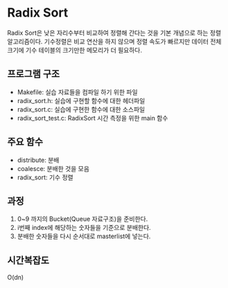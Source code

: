 # Radix Sort
Radix Sort은 낮은 자리수부터 비교하여 정렬해 간다는 것을 기본 개념으로 하는 정렬 알고리즘이다. 기수정렬은 비교 연산을 하지 않으며 정렬 속도가 빠르지만 데이터 전체 크기에 기수 테이블의 크기만한 메모리가 더 필요하다.

## 프로그램 구조
- Makefile: 실습 자료들을 컴파일 하기 위한 파일
- radix_sort.h: 실습에 구현할 함수에 대한 헤더파일
- radix_sort.c: 실습에 구현한 함수에 대한 소스파일
- radix_sort_test.c: RadixSort 시간 측정을 위한 main 함수

## 주요 함수
- distribute: 분배
- coalesce: 분배한 것을 모음
- radix_sort: 기수 정렬

## 과정
1. 0~9 까지의 Bucket(Queue 자료구조)을 준비한다.
2. i번째 index에 해당하는 숫자들을 기준으로 분배한다.
3. 분배한 숫자들을 다시 순서대로 masterlist에 넣는다.

## 시간복잡도
O(dn)
